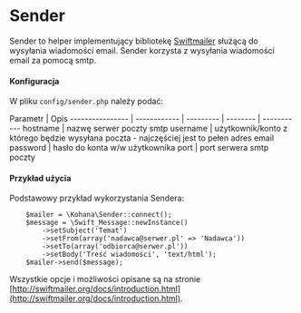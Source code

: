 # Sender

Sender to helper implementujący bibliotekę [Swiftmailer](http://github.com/swiftmailer/swiftmailer) służącą do wysyłania wiadomości email. Sender korzysta z wysyłania wiadomości email za pomocą smtp.

#### Konfiguracja

W pliku `config/sender.php` należy podać:

Parametr         | Opis
---------------- | ------------ | --------- | -------- | -----------
hostname             | nazwę serwer poczty smtp
username         | użytkownik/konto z którego będzie wysyłana poczta - najczęściej jest to pełen adres email
password             | hasło do konta w/w użytkownika
port   | port serwera smtp poczty

#### Przykład użycia

Podstawowy przykład wykorzystania Sendera:

		$mailer = \Kohana\Sender::connect();
		$message = \Swift_Message::newInstance()
			->setSubject('Temat')
			->setFrom(array('nadawca@serwer.pl' => 'Nadawca'))
			->setTo(array('odbiorca@serwer.pl'))
			->setBody('Treść wiadomości', 'text/html');
		$mailer->send($message);

Wszystkie opcje i możliwości opisane są na stronie [http://swiftmailer.org/docs/introduction.html](http://swiftmailer.org/docs/introduction.html).
